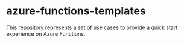 # azure-functions-templates
This repository represents a set of use cases to provide a quick start experience on Azure Functions.
